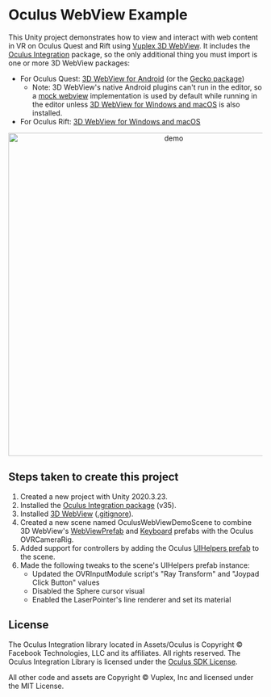 # Oculus WebView Example

This Unity project demonstrates how to view and interact with web content in VR on Oculus Quest and Rift using [Vuplex 3D WebView](https://developer.vuplex.com/webview/overview). It includes the [Oculus Integration](https://assetstore.unity.com/packages/tools/integration/oculus-integration-82022) package, so the only additional thing you must import is one or more 3D WebView packages:

- For Oculus Quest: [3D WebView for Android](https://store.vuplex.com/webview/android) (or the [Gecko package](https://support.vuplex.com/articles/android-comparison))
  - Note: 3D WebView's native Android plugins can't run in the editor, so a [mock webview](https://support.vuplex.com/articles/mock-webview) implementation is used by default while running in the editor unless [3D WebView for Windows and macOS](https://store.vuplex.com/webview/windows-mac) is also installed.
- For Oculus Rift: [3D WebView for Windows and macOS](https://store.vuplex.com/webview/windows-mac)

<p align="center">
  <img alt="demo" src="./demo.gif" width="640">
</p>

## Steps taken to create this project

1. Created a new project with Unity 2020.3.23.
2. Installed the [Oculus Integration package](https://assetstore.unity.com/packages/tools/integration/oculus-integration-82022) (v35).
3. Installed [3D WebView](https://developer.vuplex.com) ([.gitignore](https://github.com/vuplex/oculus-webview-example/blob/69d404181ba188937c124d154d7b1eab6173f609/.gitignore#L62)).
4. Created a new scene named OculusWebViewDemoScene to combine 3D WebView's [WebViewPrefab](https://developer.vuplex.com/webview/WebViewPrefab) and [Keyboard](https://developer.vuplex.com/webview/Keyboard) prefabs with the Oculus OVRCameraRig.
5. Added support for controllers by adding the Oculus [UIHelpers prefab](Assets/Oculus/SampleFramework/Core/DebugUI/Prefabs/UIHelpers.prefab) to the scene.
6. Made the following tweaks to the scene's UIHelpers prefab instance:
    - Updated the OVRInputModule script's "Ray Transform" and "Joypad Click Button" values
    - Disabled the Sphere cursor visual
    - Enabled the LaserPointer's line renderer and set its material

## License

The Oculus Integration library located in Assets/Oculus is Copyright © Facebook Technologies, LLC and its affiliates. All rights reserved. The Oculus Integration Library is licensed under the [Oculus SDK License](https://developer.oculus.com/licenses/sdk-3.5/).

All other code and assets are Copyright © Vuplex, Inc and licensed under the MIT License.
